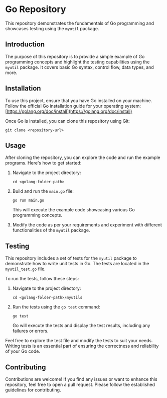 # Go Repository
This repository demonstrates the fundamentals of Go programming and showcases testing using the `myutil` package.

## Introduction

The purpose of this repository is to provide a simple example of Go programming concepts and highlight the testing capabilities using the `myutil` package. 
It covers basic Go syntax, control flow, data types, and more.

## Installation

To use this project, ensure that you have Go installed on your machine. Follow the official Go installation guide for your operating system: [https://golang.org/doc/install](https://golang.org/doc/install)

Once Go is installed, you can clone this repository using Git:

```shell
git clone <repository-url>
```

## Usage

After cloning the repository, you can explore the code and run the example programs. Here's how to get started:

1. Navigate to the project directory:

   ```shell
   cd <golang-folder-path>
   ```

2. Build and run the `main.go` file:

   ```shell
   go run main.go
   ```

   This will execute the example code showcasing various Go programming concepts.

3. Modify the code as per your requirements and experiment with different functionalities of the `myutil` package.

## Testing

This repository includes a set of tests for the `myutil` package to demonstrate how to write unit tests in Go. The tests are located in the `myutil_test.go` file.

To run the tests, follow these steps:

1. Navigate to the project directory:

   ```shell
   cd <golang-folder-path>/myutils
   ```

2. Run the tests using the `go test` command:

   ```shell
   go test
   ```

   Go will execute the tests and display the test results, including any failures or errors.

Feel free to explore the test file and modify the tests to suit your needs. Writing tests is an essential part of ensuring the correctness and reliability of your Go code.

## Contributing

Contributions are welcome! If you find any issues or want to enhance this repository, feel free to open a pull request. Please follow the established guidelines for contributing.
